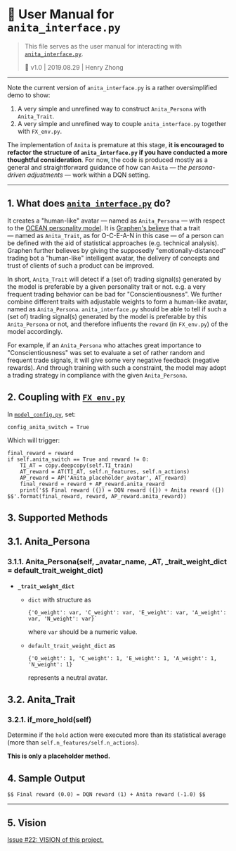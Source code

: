 # 🔰 User Manual for `anita_interface.py`

> This file serves as the user manual for interacting with [`anita_interface.py`](https://github.com/choH/half_tael_DQN/blob/master/anita/anita_interface.py).
>
> 📌 v1.0 | 2019.08.29 | Henry Zhong

---

Note the current version of `anita_interface.py` is a rather oversimplified demo to show:
1. A very simple and unrefined way to construct `Anita_Persona` with `Anita_Trait`.
2. A very simple and unrefined way to couple `anita_interface.py` together with `FX_env.py`.

The implementation of `Anita` is premature at this stage, **it is encouraged to refactor the structure of `anita_interface.py` if you have conducted a more thoughtful consideration**. For now, the code is produced mostly as a general and straightforward guidance of how can `Anita` — *the persona-driven adjustments* — work within a DQN setting.

---
## 1. What does [`anita_interface.py`](https://github.com/choH/half_tael_DQN/blob/master/anita/anita_interface.py) do?

It creates a "human-like" avatar — named as `Anita_Persona` — with respect to the [OCEAN personality model](https://en.wikipedia.org/wiki/Big_Five_personality_traits). It is [Graphen's believe](https://www.graphen.ai/dev/anita/) that a trait — named as `Anita_Trait`, as for O-C-E-A-N in this case — of a person can be defined with the aid of statistical approaches (e.g. technical analysis). Graphen further believes by giving the supposedly "emotionally-distanced" trading bot a "human-like" intelligent avatar, the delivery of concepts and trust of clients of such a product can be improved.

In short, `Anita_Trait` will detect if a (set of) trading signal(s) generated by the model is preferable by a given personality trait or not. e.g. a very frequent trading behavior can be bad for "Conscientiousness".
We further combine different traits with adjustable weights to form a human-like avatar, named as `Anita_Persona`. `anita_interface.py` should be able to tell if such a (set of) trading signal(s) generated by the model is preferable by this `Anita_Persona` or not, and therefore influents the `reward` (in `FX_env.py`) of the model accordingly.

For example, if an `Anita_Persona` who attaches great importance to "Conscientiousness" was set to evaluate a set of rather random and frequent trade signals, it will give some very negative feedback (negative rewards). And through training with such a constraint, the model may adopt a trading strategy in compliance with the given `Anita_Persona`.


## 2. Coupling with [`FX_env.py`](https://github.com/choH/half_tael_DQN/blob/master/DQN_v3.0/FX_env.py)

In [`model_config.py`](https://github.com/choH/half_tael_DQN/blob/master/model_config.py), set:
```
config_anita_switch = True
```

Which will trigger:
```
final_reward = reward
if self.anita_switch == True and reward != 0:
    TI_AT = copy.deepcopy(self.TI_train)
    AT_reward = AT(TI_AT, self.n_features, self.n_actions)
    AP_reward = AP('Anita_placeholder_avatar', AT_reward)
    final_reward = reward + AP_reward.anita_reward
    print('$$ Final reward ({}) = DQN reward ({}) + Anita reward ({}) $$'.format(final_reward, reward, AP_reward.anita_reward))
```


## 3. Supported Methods

## 3.1. Anita_Persona

### 3.1.1. Anita_Persona(self, _avatar_name, _AT, _trait_weight_dict = default_trait_weight_dict)
* **`_trait_weight_dict`**
    * `dict` with structure as
        ```
        {'O_weight': var, 'C_weight': var, 'E_weight': var, 'A_weight': var, 'N_weight': var}`
        ```
        where `var` should be a numeric value.

    * `default_trait_weight_dict` as
        ```
        {'O_weight': 1, 'C_weight': 1, 'E_weight': 1, 'A_weight': 1, 'N_weight': 1}
        ```
        represents a neutral avatar.


## 3.2. Anita_Trait


### 3.2.1. if_more_hold(self)
Determine if the `hold` action were executed more than its statistical average (more than `self.n_features/self.n_actions`).

**This is only a placeholder method.**


## 4. Sample Output

```
$$ Final reward (0.0) = DQN reward (1) + Anita reward (-1.0) $$
```

---

## 5. Vision

[Issue #22: VISION of this project.](https://github.com/choH/half_tael_DQN/issues/22)
